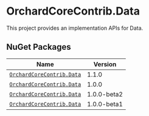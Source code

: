 # OrchardCoreContrib.Data

This project provides an implementation APIs for Data.

## NuGet Packages

| Name                                                                                            | Version     |
|-------------------------------------------------------------------------------------------------|-------------|
| [`OrchardCoreContrib.Data`](https://www.nuget.org/packages/OrchardCoreContrib.Data/1.1.0)       | 1.1.0       |
| [`OrchardCoreContrib.Data`](https://www.nuget.org/packages/OrchardCoreContrib.Data/1.0.0)       | 1.0.0       |
| [`OrchardCoreContrib.Data`](https://www.nuget.org/packages/OrchardCoreContrib.Data/1.0.0-beta2) | 1.0.0-beta2 |
| [`OrchardCoreContrib.Data`](https://www.nuget.org/packages/OrchardCoreContrib.Data/1.0.0-beta1) | 1.0.0-beta1 |
